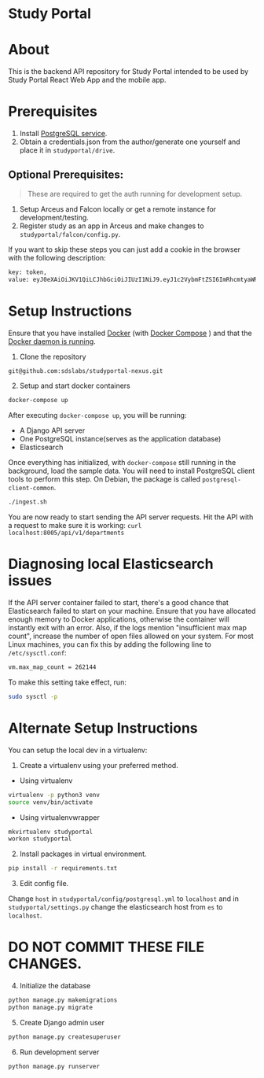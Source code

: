 # Study Portal

# About

This is the backend API repository for Study Portal intended to be used by Study Portal React Web App and the mobile app.

# Prerequisites

1. Install [PostgreSQL service](https://www.digitalocean.com/community/tutorials/how-to-install-and-use-postgresql-on-ubuntu-18-04).
1. Obtain a credentials.json from the author/generate one yourself and place it in `studyportal/drive`.

## Optional Prerequisites:
> These are required to get the auth running for development setup.

1. Setup Arceus and Falcon locally or get a remote instance for development/testing.
1. Register study as an app in Arceus and make changes to `studyportal/falcon/config.py`.

If you want to skip these steps you can just add a cookie in the browser with the following description:
```bash
key: token,
value: eyJ0eXAiOiJKV1QiLCJhbGciOiJIUzI1NiJ9.eyJ1c2VybmFtZSI6ImRhcmtyaWRlciIsImVtYWlsIjoiZGFya3JpZGVyMjUxMDk5QGdtYWlsLmNvbSJ9.xBwh-abNBZTlxWDRjEs33DN2AjXlf21JkSwlez6dvGM
```

# Setup Instructions

Ensure that you have installed [Docker](https://docs.docker.com/install/) (with [Docker Compose](https://docs.docker.com/compose/install/) ) and that the [Docker daemon is running](https://docs.docker.com/config/daemon/).

1. Clone the repository

```bash
git@github.com:sdslabs/studyportal-nexus.git
```

2. Setup and start docker containers

```bash
docker-compose up
```

After executing `docker-compose up`, you will be running:

* A Django API server
* One PostgreSQL instance(serves as the application database)
* Elasticsearch

Once everything has initialized, with `docker-compose` still running in the background, load the sample data. You will need to install PostgreSQL client tools to perform this step. On Debian, the package is called `postgresql-client-common`.

```bash
./ingest.sh
```

You are now ready to start sending the API server requests. Hit the API with a request to make sure it is working:
`curl localhost:8005/api/v1/departments`

# Diagnosing local Elasticsearch issues

If the API server container failed to start, there's a good chance that Elasticsearch failed to start on your machine. Ensure that you have allocated enough memory to Docker applications, otherwise the container will instantly exit with an error. Also, if the logs mention "insufficient max map count", increase the number of open files allowed on your system. For most Linux machines, you can fix this by adding the following line to `/etc/sysctl.conf`:

```bash
vm.max_map_count = 262144
```

To make this setting take effect, run:

```bash
sudo sysctl -p
```

# Alternate Setup Instructions

You can setup the local dev in a virtualenv:

1. Create a virtualenv using your preferred method.
* Using virtualenv

```bash
virtualenv -p python3 venv
source venv/bin/activate
```

* Using virtualenvwrapper

```bash
mkvirtualenv studyportal
workon studyportal
```

2. Install packages in virtual environment.

```bash
pip install -r requirements.txt
```

3. Edit config file.

Change `host` in `studyportal/config/postgresql.yml` to `localhost` and in `studyportal/settings.py` change the elasticsearch host from `es` to `localhost`.

# DO NOT COMMIT THESE FILE CHANGES.

4. Initialize the database

```bash
python manage.py makemigrations
python manage.py migrate
```

5. Create Django admin user

```bash
python manage.py createsuperuser
```

6. Run development server

```bash
python manage.py runserver
```
